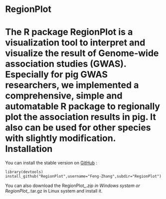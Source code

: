 RegionPlot
=========
The R package **RegionPlot** is a visualization tool to interpret and visualize the result of Genome-wide association studies (GWAS). Especially for pig GWAS researchers, we implemented a comprehensive, simple and automatable R package to regionally plot the association results in pig. It also can be used for other species with slightly modification.
Installation
============
You can install the stable version on [GitHub](https://github.com/Feng-Zhang/RegionPlot) :  
```{r}
library(devtools)
install_github("RegionPlot",username="Feng-Zhang",subdir="RegionPlot")
```  
You can also download the RegionPlot_*.zip in Windows system or RegionPlot_*.tar.gz in Linux system and install it.  
 
 
